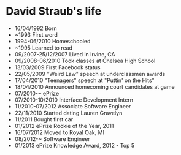 David Straub's life
===============

- 16/04/1992 Born
- ~1993 First word
- 1994-06/2010 Homeschooled
- ~1995 Learned to read
- 09/2007-25/12/2007 Lived in Irvine, CA
- 09/2008-06/2010 Took classes at Chelsea High School
- 13/03/2009 First Facebook status
- 22/05/2009 "Weird Law" speech at underclassmen awards
- 17/04/2010 "Teenagers" speech at "Puttin' on the Hits"
- 18/04/2010 Announced homecoming court candidates at game
- 07/2010-~ ePrize
- 07/2010-10/2010 Interface Development Intern
- 11/2010-07/2012 Associate Software Engineer
- 22/11/2010 Started dating Lauren Gravelyn
- 11/2011 Bought first car
- 01/2012 ePrize Rookie of the Year, 2011
- 16/07/2012 Moved to Royal Oak, MI
- 08/2012-~ Software Engineer
- 01/2013 ePrize Knowledge Award, 2012 - Top 5

